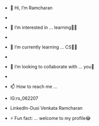 - 👋 Hi, I’m Ramcharan
- 
- 👀 I’m interested in ... learning🧑‍🎓
- 
- 🌱 I’m currently learning ... CS🧑‍💻
- 
- 💞️ I’m looking to collaborate with ... you👋
- 
- 📫 How to reach me ...
- IG:rs_062207
- LinkedIn-Dusi Venkata Ramcharan 

- ⚡ Fun fact: ... welcome to my profile😂


